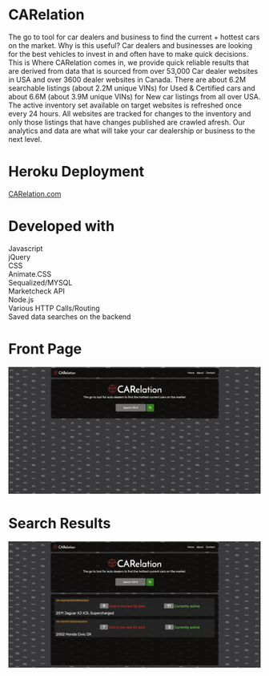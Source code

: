 # CARelation

The go to tool for car dealers and business to find the current + hottest cars on the market. Why is this useful? Car dealers and businesses are looking for the best vehicles to invest in and often have to make quick decisions. This is Where CARelation comes in, we provide quick reliable results that are derived from data that is sourced from over 53,000 Car dealer websites in USA and over 3600 dealer websites in Canada. There are about 6.2M searchable listings (about 2.2M unique VINs) for Used & Certified cars and about 6.6M (about 3.9M unique VINs) for New car listings from all over USA. The active inventory set available on target websites is refreshed once every 24 hours. All websites are tracked for changes to the inventory and only those listings that have changes published are crawled afresh. Our analytics and data are what will take your car dealership or business to the next level.

# Heroku Deployment

[CARelation.com](https://carelation.herokuapp.com/)


# Developed with

Javascript<br/>
jQuery<br/>
CSS<br/>
Animate.CSS<br/>
Sequalized/MYSQL<br/>
Marketcheck API<br/>
Node.js<br/>
Various HTTP Calls/Routing<br/>
Saved data searches on the backend<br/>

# Front Page
![alt text](frontpage.png "Front Page")

# Search Results 
![alt text](Search.png "Search Page")


